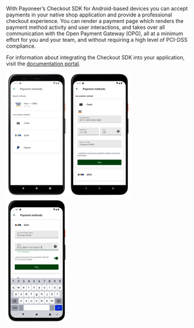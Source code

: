 With Payoneer’s Checkout SDK for Android-based devices you can accept payments in your native shop application and provide a professional checkout experience. You can render a payment page which renders the payment method activity and user interactions, and takes over all communication with the Open Payment Gateway (OPG), all at a minimum effort for you and your team, and without requiring a high level of PCI-DSS compliance.

For information about integrating the Checkout SDK into your application, visit the [documentation portal](https://orchestrationdocs.payoneer.com/docs/checkout-android-sdk).

<img src="docs/payment_methods.png" width="33%"/> <img src="docs/card.png" width="33%"/> <img src="docs/sepa.png" width="33%"/> 